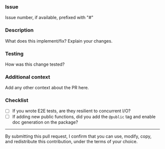 ### Issue
Issue number, if available, prefixed with "#"

### Description
What does this implement/fix? Explain your changes.

### Testing
How was this change tested?

### Additional context
Add any other context about the PR here.

### Checklist
- [ ] If you wrote E2E tests, are they resilient to concurrent I/O?
- [ ] If adding new public functions, did you add the `@public` tag and enable doc generation on the package?

---
By submitting this pull request, I confirm that you can use, modify, copy, and redistribute this contribution, under the terms of your choice.
